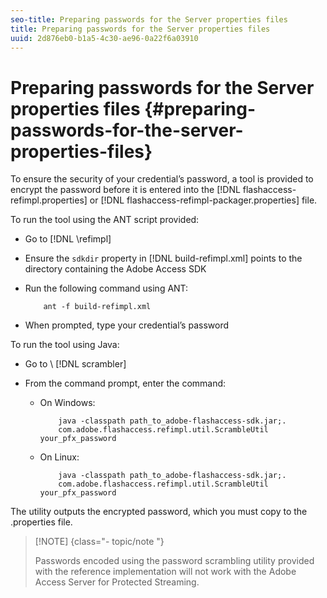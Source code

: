 ```yaml
---
seo-title: Preparing passwords for the Server properties files
title: Preparing passwords for the Server properties files
uuid: 2d876eb0-b1a5-4c30-ae96-0a22f6a03910
---
```


# Preparing passwords for the Server properties files {#preparing-passwords-for-the-server-properties-files}

To ensure the security of your credential’s password, a tool is provided to encrypt the password before it is entered into the [!DNL flashaccess-refimpl.properties] or [!DNL flashaccess-refimpl-packager.properties] file.

To run the tool using the ANT script provided:

* Go to *<Reference Implementation Server Path>* [!DNL \refimpl] 

* Ensure the `sdkdir` property in [!DNL build-refimpl.xml] points to the directory containing the Adobe Access SDK 
* Run the following command using ANT:

  ```
      ant -f build-refimpl.xml
  ```

* When prompted, type your credential’s password

To run the tool using Java:

* Go to *<Reference Implementation Server Path>*\ [!DNL scrambler] 

* From the command prompt, enter the command:

    * On Windows:

      ```    
          java -classpath path_to_adobe-flashaccess-sdk.jar;.  
          com.adobe.flashaccess.refimpl.util.ScrambleUtil your_pfx_password
      ```

    * On Linux:

      ```    
          java -classpath path_to_adobe-flashaccess-sdk.jar;.  
          com.adobe.flashaccess.refimpl.util.ScrambleUtil your_pfx_password
      ```

The utility outputs the encrypted password, which you must copy to the .properties file.

>[!NOTE] {class="- topic/note "}
>
>Passwords encoded using the password scrambling utility provided with the reference implementation will not work with the Adobe Access Server for Protected Streaming.

